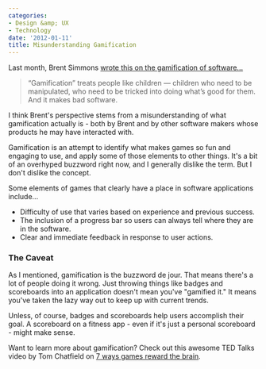 ```yaml
---
categories:
- Design &amp; UX
- Technology
date: '2012-01-11'
title: Misunderstanding Gamification
---
```


Last month, Brent Simmons <a href="http://inessential.com/2011/12/23/gamification_sucks">wrote this on the gamification of software...</a>

<blockquote>“Gamification” treats people like children — children who need to be manipulated, who need to be tricked into doing what’s good for them. And it makes bad software.</blockquote>

I think Brent's perspective stems from a misunderstanding of what gamification actually is - both by Brent and by other software makers whose products he may have interacted with.

Gamification is an attempt to identify what makes games so fun and engaging to use, and apply some of those elements to other things. It's a bit of an overhyped buzzword right now, and I generally dislike the term. But I don't dislike the concept.

Some elements of games that clearly have a place in software applications include...
<ul>
<li>Difficulty of use that varies based on experience and previous success.</li>
<li>The inclusion of a progress bar so users can always tell where they are in the software.</li>
<li>Clear and immediate feedback in response to user actions.</li>
</ul>

<h3>The Caveat</h3>

As I mentioned, gamification is the buzzword de jour. That means there's a lot of people doing it wrong. Just throwing things like badges and scoreboards into an application doesn't mean you've "gamified it." It means you've taken the lazy way out to keep up with current trends.

Unless, of course, badges and scoreboards help users accomplish their goal. A scoreboard on a fitness app - even if it's just a personal scoreboard - might make sense.

Want to learn more about gamification? Check out this awesome TED Talks video by Tom Chatfield on <a href="http://www.ted.com/talks/tom_chatfield_7_ways_games_reward_the_brain.html">7 ways games reward the brain</a>.